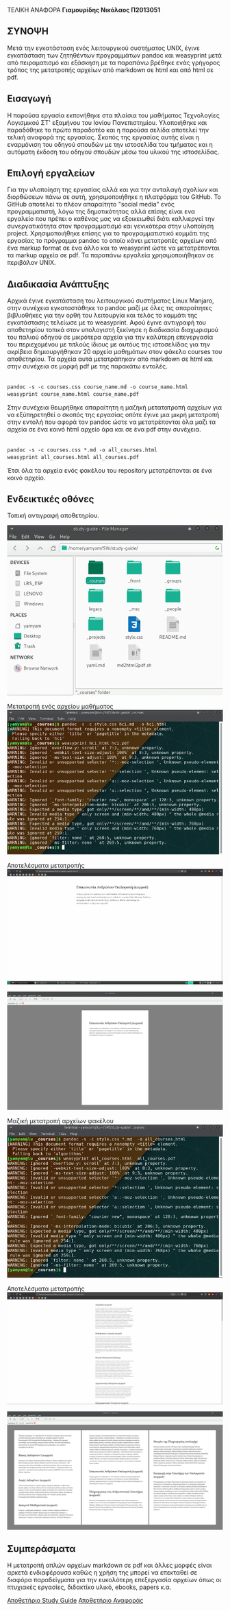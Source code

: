  ΤΕΛΙΚΗ ΑΝΑΦΟΡΑ
**Γιαμουρίδης Νικόλαος Π2013051**

## ΣΥΝΟΨΗ
Μετά την εγκατάσταση ενός λειτουργικού συστήματος UNIX, έγινε εγκατάσταση των ζητηθέντων προγραμμάτων pandoc και weasyprint μετά από πειραματισμό και εξάσκηση με τα παραπάνω βρέθηκε ενάς γρήγορος τρόπος της μετατροπής αρχείων από markdown σε html και από html σε pdf.

## Εισαγωγή
Η παρούσα εργασία εκπονήθηκε στα πλαίσια του μαθήματος Τεχνολογίες Λογισμικού ΣΤ' εξαμήνου του Ιονίου Πανεπιστημίου. Υλοποιήθηκε και παραδόθηκε το πρώτο παραδοτέο και η παρούσα σελίδα αποτελεί την τελική αναφορά της εργασίας. Σκοπός της εργασίας αυτής είναι η εναρμόνιση του οδηγού σπουδών με την ιστοσελίδα του τμήματος και η αυτόματη έκδοση του οδηγού σπουδών μέσω του υλικού της ιστοσελίδας.

## Επιλογή εργαλείων
Για την υλοποίηση της εργασίας αλλά και για την ανταλαγή σχολίων και διορθώσεων πάνω σε αυτή, χρησιμοποιήθηκε η πλατφόρμα του GitHub. To GitHub αποτελεί το πλέον απαραίτητο "social media" ενός προγραμματιστή, λόγω  της δημοτικότητας αλλά επίσης είναι ενα εργαλείο που πρέπει ο καθένας μας να εξοικειωθεί διότι καλλιεργεί την συνεργατικότητα στον προγραμματισμό και γενικότερα στην υλοποίηση project. Χρησιμοποιήθηκε επίσης για το προγραμματιστικό κομμάτι της εργασίας το πρόγραμμα pandoc το οποίο κάνει μετατροπές αρχείων από ένα markup format σε ένα άλλο και το weasyprint ώστε να μετατρέπονται τα markup αρχεία σε pdf. Τα παραπάνω εργαλεία χρησιμοποιήθηκαν σε περιβάλον UNIX.

## Διαδικασία Ανάπτυξης
Αρχικά έγινε εγκατάσταση του λειτουργικού συστήματος Linux Manjaro, στην συνέχεια εγκαταστάθηκε το pandoc μαζί με όλες τις απαραίτητες βιβλιοθήκες για την ορθή του λειτουργία και τελός το κομμάτι της εγκατάστασης τελείωσε με το weasyprint. Αφού έγινε αντιγραφή του αποθετηρίου τοπικά στον υπολογιστή ξεκίνησε η διαδικασία διαχωρισμού του παλιού οδηγού σε μικρότερα αρχεία για την καλύτερη επεγεργασία του περιεχομένου με τιτλούς ίδιους με αυτόυς της ιστοσελίδας για την ακρίβεια δημιουργήθηκαν 20 αρχεία μαθημάτων στον φάκελο courses του αποθετηρίου. Τα αρχεία αυτά μετατράπηκαν από markdown σε html και στην συνέχεια σε μορφή pdf με της παρακάτω εντολές.

```markdown

pandoc -s -c courses.css course_name.md -o course_name.html
weasyprint course_name.html course_name.pdf

```
Στην συνέχεια θεωρήθηκε απαραίτητη η μαζηκή μετατατροπή αρχείων για να εξύπηρετηθεί ο σκοπός της εργασίας οπότε έγινε μια μικρή μετατροπή στην εντολή που αφορά τον pandoc ώστε να μετατρέπονται όλα μαζι τα αρχεία σε ένα κοινό html αρχείο άρα και σε ένα pdf στην συνέχεια.

```markdown

pandoc -s -c courses.css *.md -o all_courses.html
weasyprint all_courses.html all_courses.pdf


```
Έτσι όλα τα αρχεία ενός φακέλου του repository μετατρέπονται σε ένα κοινό αρχείο.


## Ενδεικτικές οθόνες

Τοπική αντιγραφή αποθετηρίου.

![Screenshot1](  https://raw.githubusercontent.com/DIYamYam/SWFinal/master/topic.png  )

Μετατροπή ενός αρχείου μαθήματος
![Screenshot2](  https://raw.githubusercontent.com/DIYamYam/SWFinal/master/hci.convert.png  )

Αποτελέσματα μετατροπής
![Screenshot3](  https://raw.githubusercontent.com/DIYamYam/SWFinal/master/hcihtml.png  )

![Screenshot4](  https://raw.githubusercontent.com/DIYamYam/SWFinal/master/hcipdf.png  )

Μαζική μετατροπή αρχείων φακέλου
![Screenshot5](  https://raw.githubusercontent.com/DIYamYam/SWFinal/master/allconvert.png  )

Αποτελέσματα μετατροπής
![Screenshot6](  https://raw.githubusercontent.com/DIYamYam/SWFinal/master/allhtml.png  )

![Screenshot7](  https://raw.githubusercontent.com/DIYamYam/SWFinal/master/allpdf.png  )


## Συμπεράσματα
Η μετατροπή απλών αρχείων markdown σε pdf και άλλες μορφές είναι αρκετά ενδιαφέρουσα καθώς η χρήση της μπορεί να επεκταθεί σε διαφόρα παραδείγματα για την ευκολότερη επεξεργασία αρχείων όπως οι πτυχιακές εργασίες, διδακτίκο υλικό, ebooks, papers κ.α.



[Αποθετήριο Study Guide](https://github.com/DIYamYam/study-guide)
[Αποθετήριο Αναφοράς](https://github.com/DIYamYam/SWFinal)
